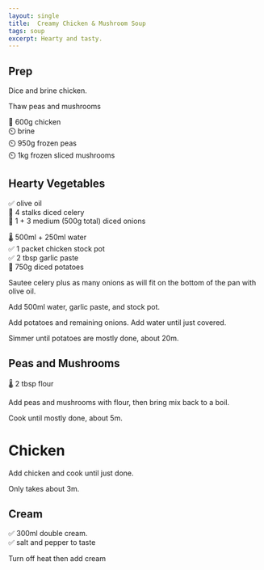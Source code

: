 ```yaml
---
layout: single
title:  Creamy Chicken & Mushroom Soup
tags: soup
excerpt: Hearty and tasty.
---
```


## Prep

Dice and brine chicken.

Thaw peas and mushrooms

🔪 600g chicken  
⏲️ brine  
⏲️ 950g frozen peas  
⏲️ 1kg frozen sliced mushrooms  


## Hearty Vegetables

✅ olive oil  
🔪 4 stalks diced celery  
🔪 1 + 3 medium (500g total) diced onions

🌡️ 500ml + 250ml water  
✅ 1 packet chicken stock pot  
✅ 2 tbsp garlic paste  
🔪 750g diced potatoes  

Sautee celery plus as many onions as will fit on the bottom of the pan with olive oil.

Add 500ml water, garlic paste, and stock pot.

Add potatoes and remaining onions. Add water until just covered.

Simmer until potatoes are mostly done, about 20m.

## Peas and Mushrooms

🌡️ 2 tbsp flour

Add peas and mushrooms with flour, then bring mix back to a boil.

Cook until mostly done, about 5m.

# Chicken

Add chicken and cook until just done.

Only takes about 3m.

## Cream

✅ 300ml double cream.  
✅ salt and pepper to taste  


Turn off heat then add cream
